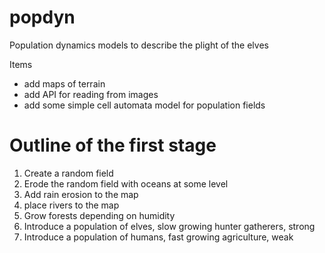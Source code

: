 # popdyn
Population dynamics models to describe the plight of the elves

Items
 
* add maps of terrain
* add API for reading from images
* add some simple cell automata model for population fields



# Outline of the first stage

1) Create a random field
2) Erode the random field with oceans at some level
3) Add rain erosion to the map
4) place rivers to the map
5) Grow forests depending on humidity
6) Introduce a population of elves, slow growing hunter gatherers, strong
7) Introduce a population of humans, fast growing agriculture, weak